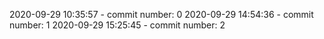 2020-09-29 10:35:57 - commit number: 0
2020-09-29 14:54:36 - commit number: 1
2020-09-29 15:25:45 - commit number: 2
